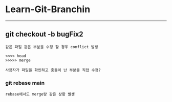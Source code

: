 # Learn-Git-Branchin
--------------------
## git checkout -b bugFix2
```
같은 파일 같은 부분을 수정 할 경우 conflict 발생

<<<< head 
>>>>> merge

사용자가 파일을 확인하고 충돌이 난 부분을 직접 수정?

```
### git rebase main
```
rebase에서도 merge랑 같은 상황 발생

```
